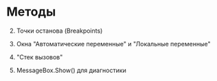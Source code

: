 # Методы

2. Точки останова (Breakpoints)

3. Окна "Автоматические переменные" и "Локальные переменные"

4. "Стек вызовов"

5. MessageBox.Show() для диагностики
